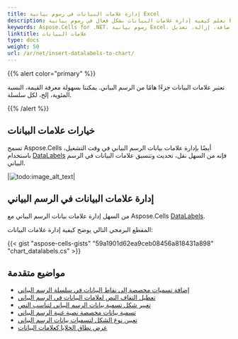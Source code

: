 ```yaml
---
title: إدارة علامات البيانات في رسوم بيانية Excel
description: تعلم كيفية إدارة علامات البيانات بشكل فعال في رسوم بيانية Excel باستخدام Aspose.Cells for .NET. يغطي دليلنا الشامل مهام الإدارة المختلفة، بما في ذلك إضافة وإزالة وتعديل العلامات لتعزيز قراءة الرسم البياني وسهولة الاستخدام.
keywords: Aspose.Cells for .NET، رسوم بيانية Excel، علامات البيانات، الإدارة، قراءة البيانات، سهولة الاستخدام، إضافة، إزالة، تعديل.
linktitle: علامات البيانات
type: docs
weight: 50
url: /ar/net/insert-datalabels-to-chart/
---
```


{{% alert color="primary" %}}

تعتبر علامات البيانات جزءًا هامًا من الرسم البياني.
يمكننا بسهولة معرفة القيمة، النسبة المئوية، إلخ، لكل سلسلة.

{{% /alert %}}

## **خيارات علامات البيانات**
تسمح Aspose.Cells أيضًا بإدارة علامات بيانات الرسم البياني في وقت التشغيل، باستخدام [DataLabels](https://reference.aspose.com/cells/net/aspose.cells.charts/datalabels/) فإنه من السهل نقل، تحديث وتنسيق علامات البيانات في الرسم البياني.

|![todo:image_alt_text](chart_datalabels.png)|

## **إدارة علامات البيانات في الرسم البياني**
من السهل إدارة علامات بيانات الرسم البياني مع Aspose.Cells [DataLabels](https://reference.aspose.com/cells/net/aspose.cells.charts/datalabels/).

المقطع البرمجي التالي يوضح كيفية إدارة علامات البيانات:


{{< gist "aspose-cells-gists" "59a1901d62ea9ceb08456a818431a898" "chart_datalabels.cs" >}}

## **مواضيع متقدمة**
- [إضافة تسميات مخصصة إلى نقاط البيانات في سلسلة الرسم البياني](/cells/ar/net/adding-custom-labels-to-data-points-in-the-series-of-the-chart/)
- [تعطيل التفاف النص لعلامات البيانات في الرسم البياني](/cells/ar/net/disable-text-wrapping-for-data-labels-of-the-chart/)
- [تغيير شكل تسمية بيانات الرسم البياني لتناسب النص](/cells/ar/net/resize-chart-s-data-label-shape-to-fit-text/)
- [تسمية بيانات مخصصة نصية غنية الرسم البياني](/cells/ar/net/rich-text-custom-data-label-of-chart-point/)
- [تعيين نوع الشكل لتسميات بيانات الرسم البياني](/cells/ar/net/set-the-shape-type-of-data-labels-of-chart/)
- [عرض نطاق الخلايا كعلامات البيانات](/cells/ar/net/showing-cell-range-as-the-data-labels/)
